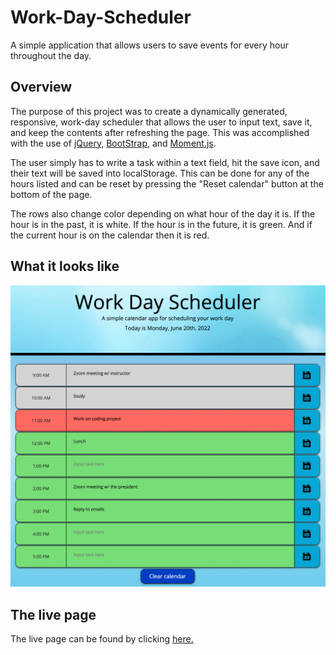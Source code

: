 # Work-Day-Scheduler
A simple application that allows users to save events for every hour throughout the day.

## Overview
The purpose of this project was to create a dynamically generated, responsive, work-day scheduler that allows the user to input text, save it, and keep the contents after refreshing the page. This was accomplished with the use of [jQuery](https://jquery.com/), [BootStrap](https://getbootstrap.com/), and [Moment.js](https://momentjs.com/).

The user simply has to write a task within a text field, hit the save icon, and their text will be saved into localStorage. This can be done for any of the hours listed and can be reset by pressing the "Reset calendar" button at the bottom of the page.

The rows also change color depending on what hour of the day it is. If the hour is in the past, it is white. If the hour is in the future, it is green. And if the current hour is on the calendar then it is red.

## What it looks like
![Screenshot of website](./assets/images/site-img.png)

## The live page
The live page can be found by clicking [here.](https://tonyq032.github.io/Work-Day-Scheduler/) 